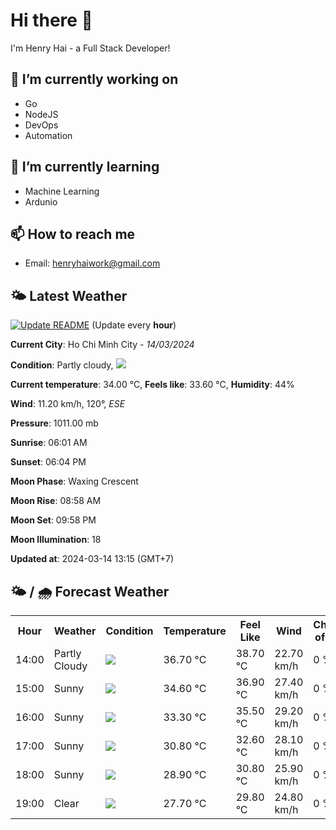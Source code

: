 # Hi there 👋

I'm Henry Hai - a Full Stack Developer!

## 🔭 I’m currently working on

- Go
- NodeJS
- DevOps
- Automation

## 🌱 I’m currently learning

- Machine Learning
- Ardunio

## 📫 How to reach me

- Email: <henryhaiwork@gmail.com>

## 🌤️ Latest Weather
[![Update README](https://github.com/henry0hai/henry0hai/actions/workflows/udpateReadme.yml/badge.svg)](https://github.com/henry0hai/henry0hai/actions/workflows/udpateReadme.yml)
(Update every **hour**)
<!-- CURRENT_WEATHER:START -->
**Current City**: Ho Chi Minh City - *14/03/2024*

**Condition**: Partly cloudy, <img src="https://cdn.weatherapi.com/weather/64x64/day/116.png"/>

**Current temperature**: 34.00 °C, **Feels like**: 33.60 °C, **Humidity**: 44%

**Wind**: 11.20 km/h, 120°, *ESE*

**Pressure**: 1011.00 mb

**Sunrise**: 06:01 AM

**Sunset**: 06:04 PM

**Moon Phase**: Waxing Crescent

**Moon Rise**: 08:58 AM

**Moon Set**: 09:58 PM

**Moon Illumination**: 18

**Updated at**: 2024-03-14 13:15 (GMT+7)<!-- CURRENT_WEATHER:END -->

## 🌤️ / 🌧️ Forecast Weather
<!-- FORECAST_WEATHER:START -->
<table>
		<tr>
			<th>Hour</th>
			<th>Weather</th>
			<th>Condition</th>
			<th>Temperature</th>
			<th>Feel Like</th>
			<th>Wind</th>
			<th>Chance of Rain</th>
		</tr>
				<tr>
					<td>14:00</td>
					<td>Partly Cloudy </td>
					<td><img src='https://cdn.weatherapi.com/weather/64x64/day/116.png'/></td>
					<td>36.70 °C</td>
					<td>38.70 °C</td>
					<td>22.70 km/h</td>
					<td>0 %</td>
				</tr>
				<tr>
					<td>15:00</td>
					<td>Sunny</td>
					<td><img src='https://cdn.weatherapi.com/weather/64x64/day/113.png'/></td>
					<td>34.60 °C</td>
					<td>36.90 °C</td>
					<td>27.40 km/h</td>
					<td>0 %</td>
				</tr>
				<tr>
					<td>16:00</td>
					<td>Sunny</td>
					<td><img src='https://cdn.weatherapi.com/weather/64x64/day/113.png'/></td>
					<td>33.30 °C</td>
					<td>35.50 °C</td>
					<td>29.20 km/h</td>
					<td>0 %</td>
				</tr>
				<tr>
					<td>17:00</td>
					<td>Sunny</td>
					<td><img src='https://cdn.weatherapi.com/weather/64x64/day/113.png'/></td>
					<td>30.80 °C</td>
					<td>32.60 °C</td>
					<td>28.10 km/h</td>
					<td>0 %</td>
				</tr>
				<tr>
					<td>18:00</td>
					<td>Sunny</td>
					<td><img src='https://cdn.weatherapi.com/weather/64x64/day/113.png'/></td>
					<td>28.90 °C</td>
					<td>30.80 °C</td>
					<td>25.90 km/h</td>
					<td>0 %</td>
				</tr>
				<tr>
					<td>19:00</td>
					<td>Clear </td>
					<td><img src='https://cdn.weatherapi.com/weather/64x64/night/113.png'/></td>
					<td>27.70 °C</td>
					<td>29.80 °C</td>
					<td>24.80 km/h</td>
					<td>0 %</td>
				</tr>
</table>
<!-- FORECAST_WEATHER:END -->
